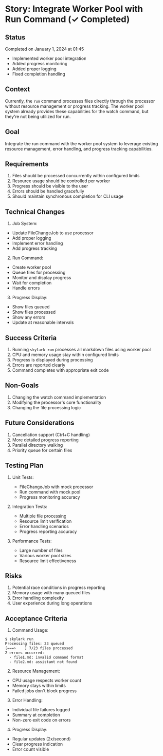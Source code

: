 # Story: Integrate Worker Pool with Run Command (✓ Completed)

## Status
Completed on January 1, 2024 at 01:45
- Implemented worker pool integration
- Added progress monitoring
- Added proper logging
- Fixed completion handling

## Context
Currently, the `run` command processes files directly through the processor without resource management or progress tracking. The worker pool system already provides these capabilities for the watch command, but they're not being utilized for run.

## Goal
Integrate the run command with the worker pool system to leverage existing resource management, error handling, and progress tracking capabilities.

## Requirements
1. Files should be processed concurrently within configured limits
2. Resource usage should be controlled per worker
3. Progress should be visible to the user
4. Errors should be handled gracefully
5. Should maintain synchronous completion for CLI usage

## Technical Changes

1. Job System:
- Update FileChangeJob to use processor
- Add proper logging
- Implement error handling
- Add progress tracking

2. Run Command:
- Create worker pool
- Queue files for processing
- Monitor and display progress
- Wait for completion
- Handle errors

3. Progress Display:
- Show files queued
- Show files processed
- Show any errors
- Update at reasonable intervals

## Success Criteria
1. Running `skylark run` processes all markdown files using worker pool
2. CPU and memory usage stay within configured limits
3. Progress is displayed during processing
4. Errors are reported clearly
5. Command completes with appropriate exit code

## Non-Goals
1. Changing the watch command implementation
2. Modifying the processor's core functionality
3. Changing the file processing logic

## Future Considerations
1. Cancellation support (Ctrl+C handling)
2. More detailed progress reporting
3. Parallel directory walking
4. Priority queue for certain files

## Testing Plan
1. Unit Tests:
   - FileChangeJob with mock processor
   - Run command with mock pool
   - Progress monitoring accuracy

2. Integration Tests:
   - Multiple file processing
   - Resource limit verification
   - Error handling scenarios
   - Progress reporting accuracy

3. Performance Tests:
   - Large number of files
   - Various worker pool sizes
   - Resource limit effectiveness

## Risks
1. Potential race conditions in progress reporting
2. Memory usage with many queued files
3. Error handling complexity
4. User experience during long operations

## Acceptance Criteria
1. Command Usage:
```bash
$ skylark run
Processing files: 23 queued
[===>    ] 7/23 files processed
2 errors occurred:
  - file1.md: invalid command format
  - file2.md: assistant not found
```

2. Resource Management:
- CPU usage respects worker count
- Memory stays within limits
- Failed jobs don't block progress

3. Error Handling:
- Individual file failures logged
- Summary at completion
- Non-zero exit code on errors

4. Progress Display:
- Regular updates (2x/second)
- Clear progress indication
- Error count visible
